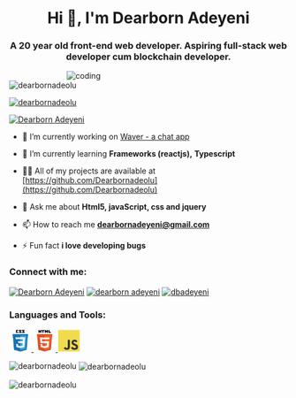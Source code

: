 <h1 align="center">Hi 👋, I'm Dearborn Adeyeni</h1>
<h3 align="center">A 20 year old front-end web developer. Aspiring full-stack web developer cum blockchain developer.</h3>
<img align='right' alt='coding' width='400' src='https://media.tenor.com/GfSX-u7VGM4AAAAC/coding.gif'
<p align="left"> <img src="https://komarev.com/ghpvc/?username=dearbornadeolu&label=Profile%20views&color=0e75b6&style=flat" alt="dearbornadeolu" /> </p>

<p align="left"> <a href="https://github.com/ryo-ma/github-profile-trophy"><img src="https://github-profile-trophy.vercel.app/?username=dearbornadeolu" alt="dearbornadeolu" /></a> </p>

<p align="left"> <a href="https://twitter.com/DearbornAdeyeni" target="blank"><img src="https://img.shields.io/twitter/follow/dbadeyeni?logo=twitter&style=for-the-badge" alt="Dearborn Adeyeni" /></a> </p>

- 🔭 I’m currently working on [Waver - a chat app](https://github.com/Dearbornadeolu/WAVER-CHAT-APP)

- 🌱 I’m currently learning **Frameworks (reactjs),** **Typescript**

- 👨‍💻 All of my projects are available at [https://github.com/Dearbornadeolu](https://github.com/Dearbornadeolu)

- 💬 Ask me about **Html5, javaScript, css and jquery**

- 📫 How to reach me **dearbornadeyeni@gmail.com**

- ⚡ Fun fact **i love developing bugs**

<h3 align="left">Connect with me:</h3>
<p align="left">
<a href="https://twitter.com/DearbornAdeyeni" target="blank"><img align="center" src="https://raw.githubusercontent.com/rahuldkjain/github-profile-readme-generator/master/src/images/icons/Social/twitter.svg" alt="Dearborn Adeyeni" height="30" width="40" /></a>
<a href="https://linkedin.com/in/dearborn adeyeni" target="blank"><img align="center" src="https://raw.githubusercontent.com/rahuldkjain/github-profile-readme-generator/master/src/images/icons/Social/linked-in-alt.svg" alt="dearborn adeyeni" height="30" width="40" /></a>
<a href="https://instagram.com/dbadeyeni" target="blank"><img align="center" src="https://raw.githubusercontent.com/rahuldkjain/github-profile-readme-generator/master/src/images/icons/Social/instagram.svg" alt="dbadeyeni" height="30" width="40" /></a>
</p>

<h3 align="left">Languages and Tools:</h3>
<p align="left"> <a href="https://www.w3schools.com/css/" target="_blank" rel="noreferrer"> <img src="https://raw.githubusercontent.com/devicons/devicon/master/icons/css3/css3-original-wordmark.svg" alt="css3" width="40" height="40"/> </a> <a href="https://www.w3.org/html/" target="_blank" rel="noreferrer"> <img src="https://raw.githubusercontent.com/devicons/devicon/master/icons/html5/html5-original-wordmark.svg" alt="html5" width="40" height="40"/> </a> <a href="https://developer.mozilla.org/en-US/docs/Web/JavaScript" target="_blank" rel="noreferrer"> <img src="https://raw.githubusercontent.com/devicons/devicon/master/icons/javascript/javascript-original.svg" alt="javascript" width="40" height="40"/> </a> </p>

<p><img align="left" src="https://github-readme-stats.vercel.app/api/top-langs?username=dearbornadeolu&show_icons=true&locale=en&layout=compact" alt="dearbornadeolu" /></p>

<p>&nbsp;<img align="center" src="https://github-readme-stats.vercel.app/api?username=dearbornadeolu&show_icons=true&locale=en" alt="dearbornadeolu" /></p>

<p><img align="center" src="https://github-readme-streak-stats.herokuapp.com/?user=dearbornadeolu&" alt="dearbornadeolu" /></p>
